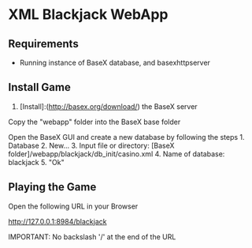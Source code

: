 # XML Blackjack WebApp

## Requirements
- Running instance of BaseX database, and basexhttpserver

## Install Game

1. [Install]:(http://basex.org/download/) the BaseX server

Copy the "webapp" folder into the BaseX base folder

Open the BaseX GUI and create a new database by following the steps
	1. Database
	2. New...
	3. Input file or directory: [BaseX folder]/webapp/blackjack/db_init/casino.xml
	4. Name of database: blackjack
	5. "Ok"

## Playing the Game

Open the following URL in your Browser

http://127.0.0.1:8984/blackjack

IMPORTANT: No backslash '/' at the end of the URL
